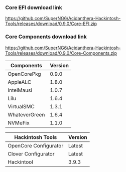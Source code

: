 
### Core EFI download link
https://github.com/SuperNG6/Acidanthera-Hackintosh-Tools/releases/download/0.9.0/Core-EFI.zip

### Core Components download link
https://github.com/SuperNG6/Acidanthera-Hackintosh-Tools/releases/download/0.9.0/Core-Components.zip

| Components    | Version               |
| ------------- | --------------------- |
| OpenCorePkg   | 0.9.0    | 
| AppleALC      | 1.8.0       |
| IntelMausi    | 1.0.7     |
| Lilu          | 1.6.4           |
| VirtualSMC    | 1.3.1     |
| WhateverGreen | 1.6.4  |
| NVMeFix       | 1.1.0        |

| Hackintosh Tools      | Version           |
| --------------------- | ----------------- |
| OpenCore Configurator | Latest            | 
| Clover Configurator   | Latest            |
| Hackintool            | 3.9.3 |

